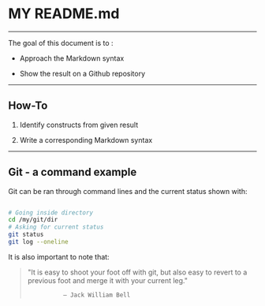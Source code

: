 # MY README.md
--- 
The goal of this document is to :
 
- Approach the Markdown syntax

- Show the result on a Github repository 
---
## How-To
1. Identify constructs from given result  

2. Write a corresponding Markdown syntax   
---

## Git - a command example
 
Git can be ran through command lines and the current status shown with:
 
```bash

# Going inside directory
cd /my/git/dir
# Asking for current status
git status
git log --oneline
```

It is also important to note that:
 
> "It is easy to shoot your foot off with git, but also easy to revert to a previous foot and merge it with your current leg."
>
>               — Jack William Bell


 